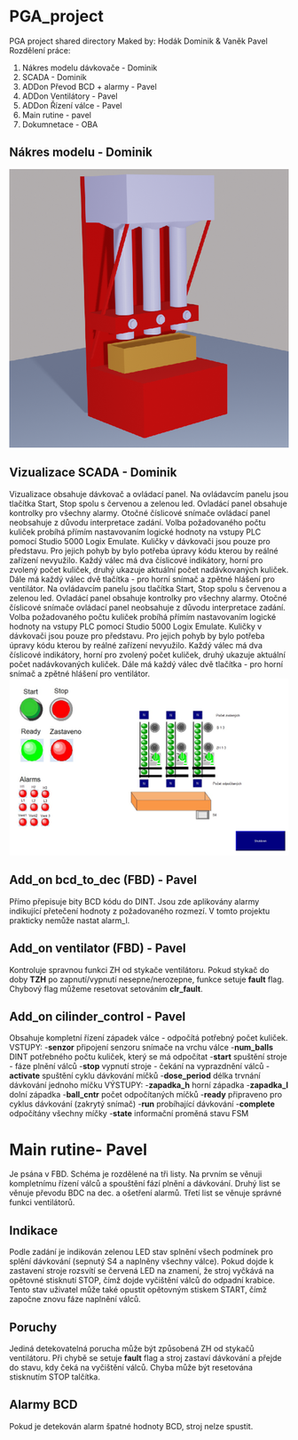 # PGA_project
PGA project shared directory
Maked by: Hodák Dominik & Vaněk Pavel
Rozdělení práce:
1. Nákres modelu dávkovače - Dominik
2. SCADA - Dominik
3. ADDon Převod BCD + alarmy - Pavel
4. ADDon Ventilátory - Pavel
5. ADDon Řízení válce - Pavel 
6. Main rutine - pavel
7. Dokumnetace - OBA


## Nákres modelu - Dominik
![Model](/model/Model_1.png "Model_nakres")


## Vizualizace SCADA - Dominik
Vizualizace obsahuje dávkovač a ovládací panel. 
Na ovládavcím panelu jsou tlačítka Start, Stop spolu s červenou a zelenou led. Ovladácí panel obsahuje kontrolky pro všechny alarmy. Otočné číslicové snímače ovládací panel neobsahuje z důvodu interpretace zadání. Volba požadovaného počtu kuliček probíhá přímím nastavovaním logické hodnoty na vstupy PLC pomocí Studio 5000 Logix Emulate.
Kuličky v dávkovači jsou pouze pro představu. Pro jejich pohyb by bylo potřeba úpravy kódu kterou by reálné zařízení nevyužilo. Každý válec má dva číslicové indikátory, horní pro zvolený počet kuliček, druhý ukazuje aktuální počet nadávkovaných kuliček. Dále má každý válec dvě tlačítka - pro horní snímač a zpětné hlášení pro ventilátor.
Na ovládavcím panelu jsou tlačítka Start, Stop spolu s červenou a zelenou led. Ovladácí panel obsahuje kontrolky pro všechny alarmy. Otočné číslicové snímače ovládací panel neobsahuje z důvodu interpretace zadání. Volba požadovaného počtu kuliček probíhá přímím nastavovaním logické hodnoty na vstupy PLC pomocí Studio 5000 Logix Emulate.
Kuličky v dávkovači jsou pouze pro představu. Pro jejich pohyb by bylo potřeba úpravy kódu kterou by reálné zařízení nevyužilo. Každý válec má dva číslicové indikátory, horní pro zvolený počet kuliček, druhý ukazuje aktuální počet nadávkovaných kuliček. Dále má každý válec dvě tlačítka - pro horní snímač a zpětné hlášení pro ventilátor.
![Vizualizace SCADA](/SCADA.jpg "SCADA")

## Add_on bcd_to_dec (FBD) - Pavel 
Přímo přepisuje bity BCD kódu do DINT. Jsou zde aplikovány alarmy indikující přetečení hodnoty z požadovaného rozmezí. V tomto projektu prakticky nemůže nastat alarm_l.


## Add_on ventilator (FBD) - Pavel 
Kontroluje spravnou funkci ZH od stykače ventilátoru. Pokud stykač do doby **TZH** po zapnutí/vypnutí nesepne/nerozepne, funkce setuje **fault** flag. Chybový flag můžeme resetovat  setováním **clr_fault**.

## Add_on cilinder_control - Pavel 
Obsahuje kompletní řízení západek válce - odpočítá potřebný počet kuliček.
VSTUPY:
-**senzor** připojení senzoru snímače na vrchu válce
-**num_balls** DINT potřebného počtu kuliček, který se má odpočítat
-**start** spuštění stroje - fáze plnění válců
-**stop** vypnutí stroje - čekání na vyprazdnění válců
-**activate** spuštění cyklu dávkování míčků
-**dose_period** délka trvnání dávkování jednoho míčku
VÝSTUPY:
-**zapadka_h** horní západka
-**zapadka_l** dolní západka
-**ball_cntr** počet odpočítaných míčků
-**ready** připraveno pro cyklus dávkování (zakrytý snímač)
-**run** probíhající dávkování
-**complete** odpočítány všechny míčky
-**state** informační proměná stavu FSM

# Main rutine- Pavel
Je psána v FBD. Schéma je rozdělené na tři listy. Na prvním se věnuji kompletnímu řízení válců a spouštění fází plnění a dávkování. Druhý list se věnuje převodu BDC na dec. a ošetření alarmů. Třetí list se věnuje správné funkci ventilátorů.
## Indikace
Podle zadání je indikován zelenou LED stav splnění všech podmínek pro splění dávkování (sepnutý S4 a naplněny všechny válce). Pokud dojde k zastavení stroje rozsvítí se červená LED na znamení, že stroj vyčkává na opětovné stisknutí STOP, čímž dojde vyčištění válců do odpadní krabice. Tento stav uživatel může také opustit opětovným stiskem START, čímž započne znovu fáze naplnění válců.
## Poruchy
Jediná detekovatelná porucha může být způsobená ZH od stykačů ventilátoru. Při chybě se setuje **fault** flag a stroj zastaví dávkování a přejde do stavu, kdy čeká na vyčištění válců. Chyba může být resetována stisknutím STOP talčítka.
## Alarmy BCD
Pokud je detekován alarm špatné hodnoty BCD, stroj nelze spustit.



